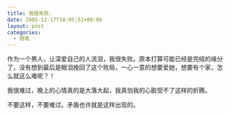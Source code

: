 ```yaml
---
title: 我很失败.
date: 2005-12-17T18:05:51+00:00
layout: post
categories:
  - 随笔
---
```


作为一个男人，让深爱自己的人流泪，我很失败。原本打算可能已经是完结的缘分了，没有想到最后是眼泪挽回了这个败局，一心一意的想要爱她，想要有个家，怎么就这么难呢？！

我很难过，晚上的心情真的是大落大起，我真怕我的心脏受不了这样的折腾。

不要这样，不要难过。矛盾也许就是这样出现的。